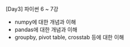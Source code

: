 [Day3] 파이썬 6 ~ 7강

* numpy에 대한 개념과 이해
* pandas에 대한 개념과 이해
* groupby, pivot table, crosstab 등에 대한 이해
